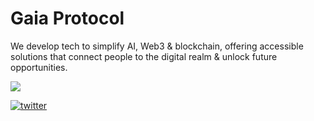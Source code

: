 # Gaia Protocol

We develop tech to simplify AI, Web3 & blockchain, offering accessible solutions that connect people to the digital realm & unlock future opportunities.

[![](https://dcbadge.vercel.app/api/server/gaiaprotocol?theme=default-inverted)](https://discord.gg/gaiaprotocol)

[![twitter](https://img.shields.io/badge/follow-%40Gaia_Protocol-1DA1F2?logo=twitter&style=for-the-badge)](https://twitter.com/Gaia_Protocol)
